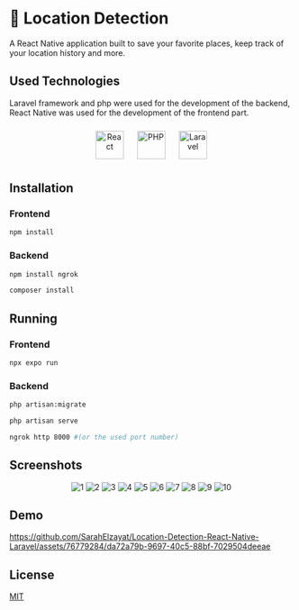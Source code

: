 
# 📍 Location Detection

A React Native application built to save your favorite places, keep track of your location history and more.

## Used Technologies

Laravel framework and php were used for the development of the backend, React Native was used for the development of the frontend part.

<div align="center">  
<a href="https://reactjs.org/" target="_blank"><img style="margin: 10px" src="https://profilinator.rishav.dev/skills-assets/react-original-wordmark.svg" alt="React" height="50" /></a>  
<a href="https://www.php.net/" target="_blank"><img style="margin: 10px" src="https://profilinator.rishav.dev/skills-assets/php-original.svg" alt="PHP" height="50" /></a>  
<a href="https://laravel.com/" target="_blank"><img style="margin: 10px" src="https://profilinator.rishav.dev/skills-assets/laravel-plain-wordmark.svg" alt="Laravel" height="50" /></a>  
</div>

## Installation

### Frontend

```bash
npm install
```

### Backend

```bash
npm install ngrok

```

```bash
composer install 
```

## Running

### Frontend

```bash
npx expo run
```

### Backend

```bash
php artisan:migrate
```

```bash
php artisan serve
```

```bash
ngrok http 8000 #(or the used port number) 
```
## Screenshots
<div align="center">  

![1](https://github.com/SarahElzayat/Location-Detection-React-Native-Laravel/assets/76779284/577a5a07-3890-4974-834b-95dc2b9f5311)
![2](https://github.com/SarahElzayat/Location-Detection-React-Native-Laravel/assets/76779284/bb67cdd9-b989-4df7-910e-e52d683bfb0f)
![3](https://github.com/SarahElzayat/Location-Detection-React-Native-Laravel/assets/76779284/4fe2a3b2-8eb6-4fd1-8a34-de00493cb6ad)
![4](https://github.com/SarahElzayat/Location-Detection-React-Native-Laravel/assets/76779284/ab4b38ce-18e7-40a5-bd4c-e6bfb9d47dc0)
![5](https://github.com/SarahElzayat/Location-Detection-React-Native-Laravel/assets/76779284/84b77a34-1561-4e07-a7f9-c73e2d3f87ef)
![6](https://github.com/SarahElzayat/Location-Detection-React-Native-Laravel/assets/76779284/d4f84aa4-a947-480c-978d-c0b949fefea8)
![7](https://github.com/SarahElzayat/Location-Detection-React-Native-Laravel/assets/76779284/ea39aaba-fb8e-4fb0-9a3b-87682d8d6a4b)
![8](https://github.com/SarahElzayat/Location-Detection-React-Native-Laravel/assets/76779284/6fffa2f0-9b2f-4b93-af58-1e9b2a92a38b)
![9](https://github.com/SarahElzayat/Location-Detection-React-Native-Laravel/assets/76779284/ce6adcd6-4eb5-402e-adc6-07bfe8211388)
![10](https://github.com/SarahElzayat/Location-Detection-React-Native-Laravel/assets/76779284/2bdb36ba-89d3-4969-9511-6f38aa11efbe)

</div>


## Demo


https://github.com/SarahElzayat/Location-Detection-React-Native-Laravel/assets/76779284/da72a79b-9697-40c5-88bf-7029504deeae


## License

[MIT](https://choosealicense.com/licenses/mit/)
